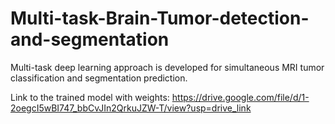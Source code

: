 # Multi-task-Brain-Tumor-detection-and-segmentation
Multi-task deep learning approach is developed for simultaneous MRI tumor classification and segmentation prediction.

Link to the trained model with weights: https://drive.google.com/file/d/1-2oegcI5wBI747_bbCvJIn2QrkuJZW-T/view?usp=drive_link

